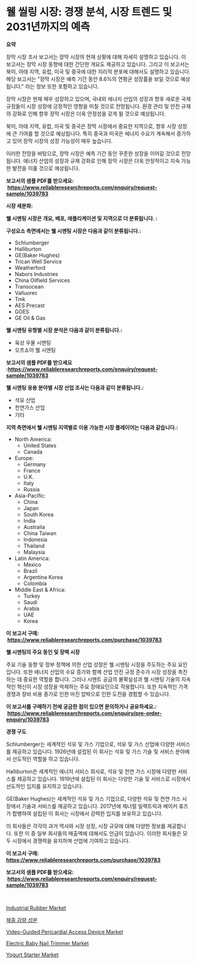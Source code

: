 <p><h1>웰 씰링 시장: 경쟁 분석, 시장 트렌드 및 2031년까지의 예측</h1></p><p><strong>요약</strong></p>
<p><p>장막 시장 조사 보고서는 장막 시장의 현재 상황에 대해 자세히 설명하고 있습니다. 이 보고서는 장막 시장 동향에 대한 간단한 개요도 제공하고 있습니다. 그리고 이 보고서는 북미, 아태 지역, 유럽, 미국 및 중국에 대한 지리적 분포에 대해서도 설명하고 있습니다. 해당 보고서는 "장막 시장은 예측 기간 동안 8.6%의 연평균 성장률을 보일 것으로 예상됩니다." 라는 정보 또한 포함하고 있습니다.</p><p>장막 시장은 현재 매우 성장하고 있으며, 국내외 에너지 산업의 성장과 향후 새로운 국제 규정들이 시장 성장에 긍정적인 영향을 미칠 것으로 전망됩니다. 환경 관리 및 안전 규제의 강화로 인해 향후 장막 시장은 더욱 안정성을 갖게 될 것으로 예상됩니다.</p><p>북미, 아태 지역, 유럽, 미국 및 중국은 장막 시장에서 중요한 지역으로, 향후 시장 성장에 큰 기여를 할 것으로 예상됩니다. 특히 중국과 미국은 에너지 수요가 계속해서 증가하고 있어 장막 시장의 성장 가능성이 매우 높습니다.</p><p>이러한 전망을 바탕으로, 장막 시장은 예측 기간 동안 꾸준한 성장을 이어갈 것으로 전망됩니다. 에너지 산업의 성장과 규제 강화로 인해 장막 시장은 더욱 안정적이고 지속 가능한 발전을 이룰 것으로 예상됩니다.</p></p>
<p><strong>보고서의 샘플 PDF를 받으세요: &nbsp;<a href="https://www.reliableresearchreports.com/enquiry/request-sample/1039783">https://www.reliableresearchreports.com/enquiry/request-sample/1039783</a></strong></p>
<p><strong>시장 세분화:</strong></p>
<p><strong> 웰 시멘팅 시장은 개요, 배포, 애플리케이션 및 지역으로 더 분류됩니다. :</strong></p>
<p><strong>구성요소 측면에서는 웰 시멘팅 시장은 다음과 같이 분류됩니다.:</strong></p>
<p><ul><li>Schlumberger</li><li>Halliburton</li><li>GE(Baker Hughes)</li><li>Trican Well Service</li><li>Weatherford</li><li>Nabors Industries</li><li>China Oilfield Services</li><li>Transocean</li><li>Valluorec</li><li>Tmk</li><li>AES Precast</li><li>GOES</li><li>GE Oil & Gas</li></ul></p>
<p><strong> 웰 시멘팅 유형별 시장 분석은 다음과 같이 분류됩니다.:</strong></p>
<p><ul><li>육상 우물 시멘팅</li><li>오프쇼어 웰 시멘팅</li></ul></p>
<p><strong>보고서의 샘플 PDF를 받으세요 :<a href="https://www.reliableresearchreports.com/enquiry/request-sample/1039783">https://www.reliableresearchreports.com/enquiry/request-sample/1039783</a></strong></p>
<p><strong> 웰 시멘팅 응용 분야별 시장 산업 조사는 다음과 같이 분류됩니다.:</strong></p>
<p><ul><li>석유 산업</li><li>천연가스 산업</li><li>기타</li></ul></p>
<p><strong>지역 측면에서 웰 시멘팅 지역별로 이용 가능한 시장 플레이어는 다음과 같습니다.:</strong></p>
<p><ul>
    <li>
        North America:
        <ul>
            <li>United States</li>
            <li>Canada</li>
        </ul>
    </li>
    <li>
        Europe:
        <ul>
            <li>Germany</li>
            <li>France</li>
            <li>U.K.</li>
            <li>Italy</li>
            <li>Russia</li>
        </ul>
    </li>
    <li>
        Asia-Pacific:
        <ul>
            <li>China</li>
            <li>Japan</li>
            <li>South Korea</li>
            <li>India</li>
            <li>Australia</li>
            <li>China Taiwan</li>
            <li>Indonesia</li>
            <li>Thailand</li>
            <li>Malaysia</li>
        </ul>
    </li>
    <li>
        Latin America:
        <ul>
            <li>Mexico</li>
            <li>Brazil</li>
            <li>Argentina Korea</li>
            <li>Colombia</li>
        </ul>
    </li>
    <li>
        Middle East & Africa:
        <ul>
            <li>Turkey</li>
            <li>Saudi</li>
            <li>Arabia</li>
            <li>UAE</li>
            <li>Korea</li>
        </ul>
    </li>
    </ul></p>
<p><strong>이 보고서 구매: &nbsp;<a href="https://www.reliableresearchreports.com/purchase/1039783">https://www.reliableresearchreports.com/purchase/1039783</a></strong></p>
<p><strong>웰 시멘팅의 주요 동인 및 장벽 시장</strong></p>
<p><p>주요 기술 동향 및 정부 정책에 의한 산업 성장은 웰 시멘팅 시장을 주도하는 주요 요인입니다. 또한 에너지 산업의 수요 증가와 함께 산업 안전 규정 준수가 시장 성장을 촉진하는 데 중요한 역할을 합니다. 그러나 시멘트 공급의 불확실성과 웰 시멘팅 기술의 지속적인 혁신이 시장 성장을 억제하는 주요 장애요인으로 작용합니다. 또한 지속적인 가격 경쟁과 장비 비용 증가로 인한 마진 압박으로 인한 도전을 경험할 수 있습니다.</p></p>
<p><strong>이 보고서를 구매하기 전에 궁금한 점이 있으면 문의하거나 공유하세요.: &nbsp;<a href="https://www.reliableresearchreports.com/enquiry/pre-order-enquiry/1039783">https://www.reliableresearchreports.com/enquiry/pre-order-enquiry/1039783</a></strong></p>
<p><strong>경쟁 구도</strong></p>
<p><p>Schlumberger는 세계적인 석유 및 가스 기업으로, 석유 및 가스 산업에 다양한 서비스를 제공하고 있습니다. 1926년에 설립된 이 회사는 석유 및 가스 기술 및 서비스 분야에서 선도적인 역할을 하고 있습니다.</p><p>Halliburton은 세계적인 에너지 서비스 회사로, 석유 및 천연 가스 시장에 다양한 서비스를 제공하고 있습니다. 1919년에 설립된 이 회사는 다양한 기술 및 서비스로 시장에서 선도적인 입지를 유지하고 있습니다.</p><p>GE(Baker Hughes)는 세계적인 석유 및 가스 기업으로, 다양한 석유 및 천연 가스 시장에서 기술과 서비스를 제공하고 있습니다. 2017년에 제너럴 일렉트릭과 베이커 휴즈가 합병하여 설립된 이 회사는 시장에서 강력한 입지를 보유하고 있습니다.</p><p>이 회사들은 각각의 과거 역사와 시장 성장, 시장 규모에 대해 다양한 정보를 제공합니다. 또한 이 중 일부 회사들의 매출액에 대해서도 언급이 있습니다. 이러한 회사들은 모두 시장에서 경쟁력을 유지하며 산업에 기여하고 있습니다.</p></p>
<p><strong>이 보고서 구매: &nbsp; <a href="https://www.reliableresearchreports.com/purchase/1039783">https://www.reliableresearchreports.com/purchase/1039783</a></strong></p>
<p><strong>보고서의 샘플 PDF를 받으세요: &nbsp;<a href="https://www.reliableresearchreports.com/enquiry/request-sample/1039783">https://www.reliableresearchreports.com/enquiry/request-sample/1039783</a></strong><strong></strong></p>
<p>&nbsp;</p>
<p><p><a href="https://github.com/castoriffic/Market-Research-Report-List-3/blob/main/industrial-rubber-market.md">Industrial Rubber Market</a></p><p><a href="https://github.com/nuekbpymrrz5/Market-Research-Report-List-1/blob/main/9783919192554.md">체중 감량 성분</a></p><p><a href="https://full-wildebeest-80b.notion.site/Video-Guided-Pericardial-Access-Device-Market-Size-Focuses-on-Market-Dynamics-In-Depth-Analysis-and-068366a81c934033942ff9e3ee91305d">Video-Guided Pericardial Access Device Market</a></p><p><a href="https://issuu.com/reportprime-2/docs/electric-baby-nail-trimmer-market-size-2030.pptx">Electric Baby Nail Trimmer Market</a></p><p><a href="https://view.publitas.com/reportprime-1/yogurt-starter-market-provides-detailed-segmentation-of-this-market-based-on-type-application-and-region-and-forecast-for-the-period-from-2024-2031/">Yogurt Starter Market</a></p></p>